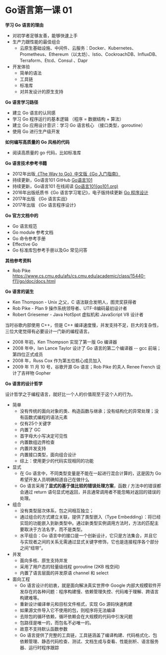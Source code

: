 # Go语言第一课 01

**学习 Go 语言的理由**

* 对初学者足够友善，能够快速上手
* 生产力跟性能的最佳组合
  * 云原生基础设施、中间件、云服务：Docker、Kubernetes、Prometheus、Ethereum（以太坊）、Istio、CockroachDB、InfluxDB、Terraform、Etcd、Consul 、Dapr
* 开发体验
  * 简单的语法
  * 工具链
  * 标准库
  * 对并发设计的原生支持



**Go 语言学习路径**

* 建立 Go 语言的认同感
* 学习 Go 程序运行的基本逻辑 （程序 = 数据结构 + 算法）
* 建立 Go 应用设计意识：学习 Go 语言核心 （接口类型，goroutine）
* 使用 Go 进行生产级开发



**如何编写高质量的 Go 风格的代码**

* 阅读高质量的 go 代码，比如标准库



**Go 语言技术参考书籍**

* 2012年出版[《The Way to Go》中文版《Go 入门指南》](https://github.com/Unknwon/the-way-to-go_ZH_CN)
* 持续更新，Go语言101 GitHub [Go语言101](https://github.com/golang101/golang101)
* 持续更新，Go语言101 在线阅读 [Go语言101(go101.org)](https://gfw.go101.org/article/101.html)
* 2016年出版纸质书《Go 语言学习笔记》，电子版持续更新 [Go 程序设计](https://www.yuque.com/qyuhen/go)
* 2017年出版 《Go 语言实战》
* 2017年出版 《Go 语言程序设计》



**Go 官方文档中的**

* Go 语言规范
* Go module 参考文档
* Go 命令参考手册
* Effective Go
* Go 标准库包参考手册以及Go 常见问答



**其他参考资料**

* Rob Pike https://www.cs.cmu.edu/afs/cs.cmu.edu/academic/class/15440-f11/go/doc/docs.html



**Go 语言的诞生**

* Ken Thompson - Unix 之父，C 语法联合发明人，图灵奖获得者
* Rob Pike - Plan 9 操作系统领导者、UTF-8编码最初设计者
* Robert Griesemer - Java HotSpot 虚拟机和 JavaScript V8 设计者

当时谷歌内部使用 C++，但是 C++ 编译速度慢，并发支持不足，巨大的复杂性，三位大佬觉得有必要设计一门新的编程语言。

* 2008 年初，Ken Thompson 实现了第一版 Go 编译器
* 2008 年中，Ian Lance Taylor 设计了 Go 语言的第二个编译器 -- gcc 前端；第四位正式成员
* 2008 年，Russ Cox 作为第五位核心成员加入
* 2009 年 11 月 10 号，谷歌开源 Go 语言；Rob Pike 的夫人 Renee French 设计了吉祥物 Gopher



**Go 语言的设计哲学**

设计哲学之于编程语言，就好比一个人的价值观至于这个人的行为。

* 简单
  * 没有传统的面向对象的类、构造函数与继承；没有结构化的异常处理；没有函数式编程的语法元素
  * 仅有25个关键字
  * 内置了 GC
  * 首字母大小写决定可见性
  * 内置数组边界检查
  * 内置并发支持
  * 内置接口类型，面向组合设计
  * 综上：使用更少的代码实现相同的功能
* 显式
  * 在 Go 语言中，不同类型变量是不能在一起进行混合计算的，这是因为 Go 希望开发人员明确知道自己在做什么
  * Go 语言采用了**显式的基于值比较的错误处理方案**，函数 / 方法中的错误都会通过 return 语句显式地返回，并且通常调用者不能忽略对返回的错误的处理。
* 组合
  * 没有类型层次体系，包之间相互独立；
  * 通过组合的方式建立关联，提供了类型嵌入（Type Embedding）：将已经实现的功能嵌入到新类型中。通过新类型实例调用方法时，方法的匹配主要取决于方法名字，而不是类型。
  * 水平组合：Go 语言中的接口是一个创新设计，它只是方法集合，并且它与实现者之间的关系无需通过显式关键字修饰，它也是连接程序各个部分之间“纽带”。
* 并发
  * 面向多核、原生支持并发
  * 采用了用户态的轻量级线程 goroutine (2KB 栈空间)
  * 内置了语言层面的并发原语 channel 和 select
* 面向工程
  * Go 语言设计的初衷，就是面向解决真实世界中 Google 内部大规模软件开发存在的各种问题：程序构建慢、依赖管理失控、代码难于理解、跨语言构建难等。
  * 重新设计编译单元和目标文件格式，实现 Go 源码快速构建
  * 如果源文件导入它不使用的包，则程序将无法编译
  * 去除包的循环依赖，循环依赖会在大规模的代码中引发问题
  * 包路径是唯一的，而包名不必唯一的。
  * 故意不支持默认函数参数
  * Go 语言提供了完整的工具链，工具链涵盖了编译构建、代码格式化、包依赖管理、静态代码检查、测试、文档生成与查看、性能剖析、语言服务器、运行时程序跟踪